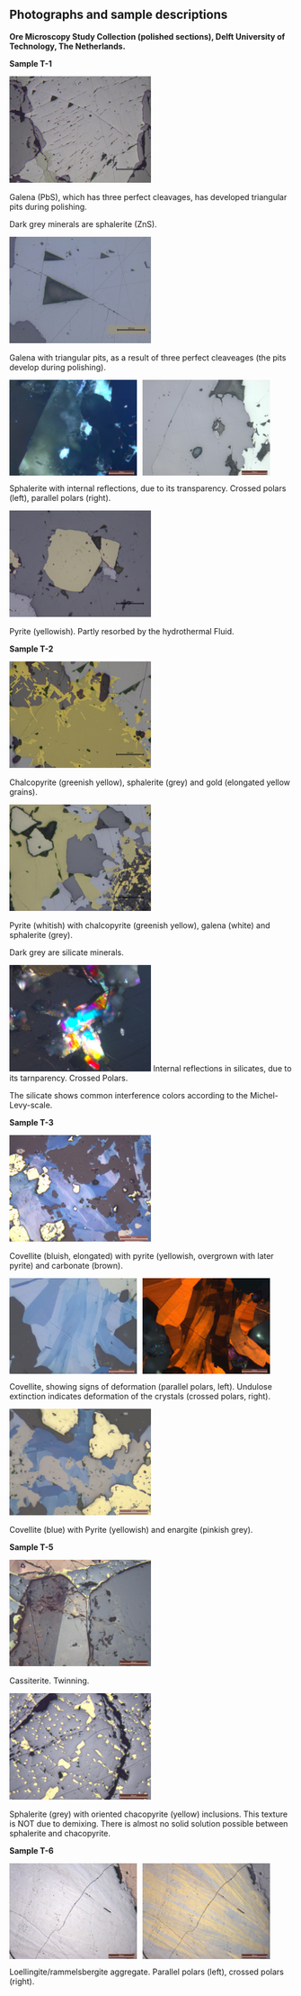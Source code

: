 ## Photographs and sample descriptions

**Ore Microscopy Study Collection (polished sections), Delft University of Technology, The Netherlands.**

**Sample T-1**

<img src="https://github.com/DinaKlim/Jack_Voncken/blob/main/Ore_microscopy_samples/T1_gn.jpg" alt="T1 gn" style="width:50%;">

Galena (PbS), which has three perfect cleavages, has developed triangular pits during polishing. 

Dark grey minerals are sphalerite (ZnS).

<img src="https://github.com/DinaKlim/Jack_Voncken/blob/main/Ore_microscopy_samples/T1_gn_1.jpg" alt="T1 gn" style="width:50%;">

Galena with triangular pits, as a result of three perfect cleaveages (the pits develop during polishing). 

<div style="display: flex; align-items: flex-start;">
    <img src="https://github.com/DinaKlim/Jack_Voncken/blob/main/Ore_microscopy_samples/T1/T1_sph.jpg" style="width: 45%; height: auto; margin-right: 2%;">
    <img src="https://github.com/DinaKlim/Jack_Voncken/blob/main/Ore_microscopy_samples/T1_sph_parallel.jpg" style="width: 45%; height: auto;">
</div>

Sphalerite with internal reflections, due to its transparency. Crossed polars (left), parallel polars (right). 



<img src="https://github.com/DinaKlim/Jack_Voncken/blob/main/Ore_microscopy_samples/T1_py.jpg" alt="T1 gn" style="width:50%;">

Pyrite (yellowish). Partly resorbed by the hydrothermal Fluid. 

**Sample T-2**

<img src="https://github.com/DinaKlim/Jack_Voncken/blob/main/Ore_microscopy_samples/T2_ccp_sph_Au.jpg" alt="T2 ccp shp au" style="width:50%;">

Chalcopyrite (greenish yellow), sphalerite (grey) and gold (elongated yellow grains). 

<img src="https://github.com/DinaKlim/Jack_Voncken/blob/main/Ore_microscopy_samples/T2_py.jpg" alt="T2 py ccp gn sph" style="width:50%;">

Pyrite (whitish) with chalcopyrite (greenish yellow), galena (white) and sphalerite (grey). 

Dark grey are silicate minerals. 

<img src="https://github.com/DinaKlim/Jack_Voncken/blob/main/Ore_microscopy_samples/Int_refl.jpg" alt="int refl" style="width:50%;">
Internal reflections in silicates, due to its tarnparency. Crossed Polars. 

The silicate shows common interference colors according to the Michel-Levy-scale. 

**Sample T-3**

<img src="https://github.com/DinaKlim/Jack_Voncken/blob/main/Ore_microscopy_samples/T3_cv_py_cc.jpg" alt="T3 cv py cc" style="width:50%;">

Covellite (bluish, elongated) with pyrite (yellowish, overgrown with later pyrite) and carbonate (brown). 

<div style="display: flex; align-items: flex-start;">
    <img src="https://github.com/DinaKlim/Jack_Voncken/blob/main/Ore_microscopy_samples/T3_cv_parallel.jpg" style="width: 45%; height: auto; margin-right: 2%;">
    <img src="https://github.com/DinaKlim/Jack_Voncken/blob/main/Ore_microscopy_samples/T3_cv_crossed.jpg" style="width: 45%; height: auto;">
</div>

Covellite, showing signs of deformation (parallel polars, left). Undulose extinction indicates deformation of the crystals (crossed polars, right).

<img src="https://github.com/DinaKlim/Jack_Voncken/blob/main/Ore_microscopy_samples/T3_cv_py_ena.jpg" alt="T3 cv py ena" style="width:50%;">

Covellite (blue) with Pyrite (yellowish) and enargite (pinkish grey).

**Sample T-5**

<img src="https://github.com/DinaKlim/Jack_Voncken/blob/main/Ore_microscopy_samples/T5_cst.jpg" alt="T5 cst" style="width:50%;">

Cassiterite. Twinning. 

<img src="https://github.com/DinaKlim/Jack_Voncken/blob/main/Ore_microscopy_samples/T5_sph_ccp.jpg" alt="T5 sph cst" style="width:50%;">

Sphalerite (grey) with oriented chacopyrite (yellow) inclusions. This texture is NOT due to demixing. There is almost no solid solution possible between sphalerite and chacopyrite.

**Sample T-6**

<div style="display: flex; align-items: flex-start;">
    <img src="https://github.com/DinaKlim/Jack_Voncken/blob/main/Ore_microscopy_samples/T6_lol.jpg" style="width: 45%; height: auto; margin-right: 2%;">
    <img src="https://github.com/DinaKlim/Jack_Voncken/blob/main/Ore_microscopy_samples/T6_lol_rmb.jpg" style="width: 45%; height: auto;">
</div>

Loellingite/rammelsbergite aggregate. Parallel polars (left), crossed polars (right).


<img src="" alt="" style="width:50%;">
